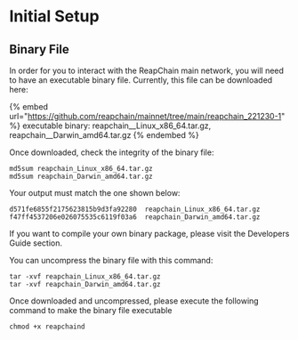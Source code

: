 # Initial Setup

## Binary File

In order for you to interact with the ReapChain main network, you will need to have an executable binary file. Currently, this file can be downloaded here:

{% embed url="https://github.com/reapchain/mainnet/tree/main/reapchain_221230-1" %}
executable binary: reapchain\_\_Linux\_x86\_64.tar.gz, reapchain\_\_Darwin\_amd64.tar.gz
{% endembed %}

Once downloaded, check the integrity of the binary file:

```
md5sum reapchain_Linux_x86_64.tar.gz
md5sum reapchain_Darwin_amd64.tar.gz
```

Your output must match the one shown below:

```
d571fe6855f2175623815b9d3fa92280  reapchain_Linux_x86_64.tar.gz
f47ff4537206e026075535c6119f03a6  reapchain_Darwin_amd64.tar.gz
```

If you want to compile your own binary package, please visit the Developers Guide section.

You can uncompress the binary file with this command:

```
tar -xvf reapchain_Linux_x86_64.tar.gz
tar -xvf reapchain_Darwin_amd64.tar.gz 
```

Once downloaded and uncompressed, please execute the following command to make the binary file executable

```
chmod +x reapchaind
```
